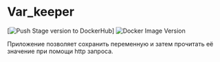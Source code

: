 # Var_keeper

[![Push Stage version to DockerHub](https://github.com/elianchik/var_keeper/actions/workflows/staging.yml/badge.svg)] ![Docker Image Version](https://img.shields.io/docker/v/elianchik07/var_keeper?sort=date&label=build%20for%20commit)

Приложение позволяет сохранить переменную и затем прочитать её значение при помощи http запроса.


